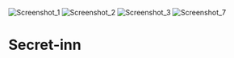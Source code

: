 ![Screenshot_1](https://user-images.githubusercontent.com/70121248/130142623-0e1d14d8-b5ae-4055-b6f3-c3a24a69fb59.png)
![Screenshot_2](https://user-images.githubusercontent.com/70121248/130142627-79460d63-68df-4769-a1ef-394d9d924e9b.png)
![Screenshot_3](https://user-images.githubusercontent.com/70121248/130142629-4fd19ced-c50c-43ff-b59f-d0a5ae8538be.png)
![Screenshot_7](https://user-images.githubusercontent.com/70121248/130142630-af545232-559d-433d-a2a7-88fce65ea199.png)
# Secret-inn
